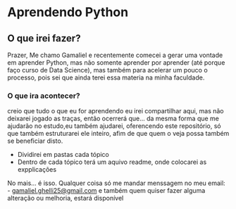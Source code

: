 # Aprendendo Python

## O que irei fazer?
Prazer, Me chamo Gamaliel e recentemente comecei a gerar uma vontade em aprender Python, mas não somente aprender por aprender (até porque faço curso de Data Science), mas também para acelerar um pouco o processo, pois sei que ainda terei essa materia na minha faculdade.

### O que ira acontecer?
creio que tudo o que eu for aprendendo eu irei compartilhar aqui, mas não deixarei jogado as traças, então ocerrerá que... 
da mesma forma que me ajudarão no estudo,eu também ajudarei, oferencendo este repositório, só que também estruturarei ele inteiro, afim de que quem o veja possa também se beneficiar disto.

- Dividirei em pastas cada tópico
- Dentro de cada tópico terá um aquivo readme, onde colocarei as expplicações

No mais... é isso. Qualquer coisa só me mandar menssagem no meu email:
    - gamaliel.ghelli25@gmail.com
e também quem quiser fazer alguma alteração ou melhoria, estará disponível 
